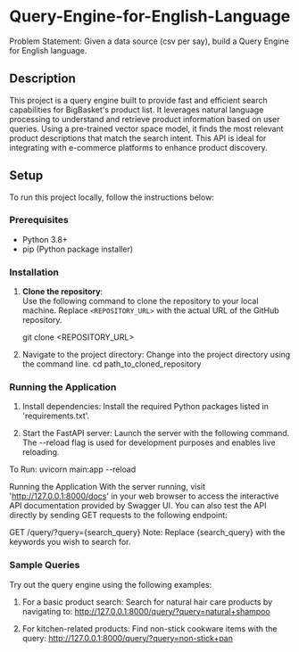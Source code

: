 # Query-Engine-for-English-Language

Problem Statement: Given a data source (csv per say), build a Query Engine for English language.

## Description

This project is a query engine built to provide fast and efficient search capabilities for BigBasket's product list. 
It leverages natural language processing to understand and retrieve product information based on user queries. 
Using a pre-trained vector space model, it finds the most relevant product descriptions that match the search intent. 
This API is ideal for integrating with e-commerce platforms to enhance product discovery.

## Setup

To run this project locally, follow the instructions below:

### Prerequisites

- Python 3.8+
- pip (Python package installer)

### Installation

1. **Clone the repository**:  
   Use the following command to clone the repository to your local machine. Replace `<REPOSITORY_URL>` with the actual URL of the GitHub repository.

   git clone <REPOSITORY_URL>

2. Navigate to the project directory: Change into the project directory using the command line.
   cd path_to_cloned_repository

### Running the Application
1. Install dependencies: Install the required Python packages listed in 'requirements.txt'.

2. Start the FastAPI server:
Launch the server with the following command. The --reload flag is used for development purposes and enables live reloading.

To Run: uvicorn main:app --reload

Running the Application
With the server running, visit 'http://127.0.0.1:8000/docs' in your web browser to access the interactive API documentation provided by Swagger UI.
You can also test the API directly by sending GET requests to the following endpoint:

GET /query/?query={search_query}
Note: Replace {search_query} with the keywords you wish to search for.


### Sample Queries
Try out the query engine using the following examples:
1. For a basic product search:
   Search for natural hair care products by navigating to:
   http://127.0.0.1:8000/query/?query=natural+shampoo

2. For kitchen-related products:
   Find non-stick cookware items with the query:
   http://127.0.0.1:8000/query/?query=non-stick+pan


